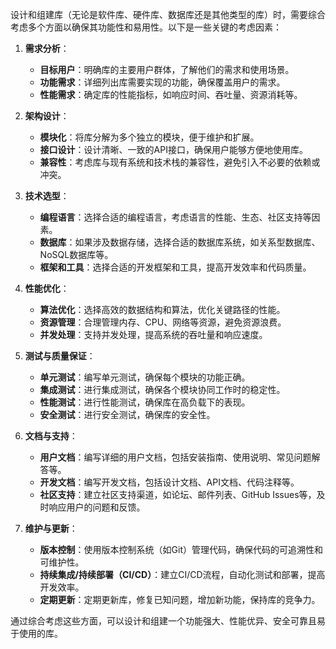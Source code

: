 设计和组建库（无论是软件库、硬件库、数据库还是其他类型的库）时，需要综合考虑多个方面以确保其功能性和易用性。以下是一些关键的考虑因素：

1. **需求分析**：
   - **目标用户**：明确库的主要用户群体，了解他们的需求和使用场景。
   - **功能需求**：详细列出库需要实现的功能，确保覆盖用户的需求。
   - **性能需求**：确定库的性能指标，如响应时间、吞吐量、资源消耗等。

2. **架构设计**：
   - **模块化**：将库分解为多个独立的模块，便于维护和扩展。
   - **接口设计**：设计清晰、一致的API接口，确保用户能够方便地使用库。
   - **兼容性**：考虑库与现有系统和技术栈的兼容性，避免引入不必要的依赖或冲突。

3. **技术选型**：
   - **编程语言**：选择合适的编程语言，考虑语言的性能、生态、社区支持等因素。
   - **数据库**：如果涉及数据存储，选择合适的数据库系统，如关系型数据库、NoSQL数据库等。
   - **框架和工具**：选择合适的开发框架和工具，提高开发效率和代码质量。

4. **性能优化**：
   - **算法优化**：选择高效的数据结构和算法，优化关键路径的性能。
   - **资源管理**：合理管理内存、CPU、网络等资源，避免资源浪费。
   - **并发处理**：支持并发处理，提高系统的吞吐量和响应速度。

5. **测试与质量保证**：
   - **单元测试**：编写单元测试，确保每个模块的功能正确。
   - **集成测试**：进行集成测试，确保各个模块协同工作时的稳定性。
   - **性能测试**：进行性能测试，确保库在高负载下的表现。
   - **安全测试**：进行安全测试，确保库的安全性。

6. **文档与支持**：
   - **用户文档**：编写详细的用户文档，包括安装指南、使用说明、常见问题解答等。
   - **开发文档**：编写开发文档，包括设计文档、API文档、代码注释等。
   - **社区支持**：建立社区支持渠道，如论坛、邮件列表、GitHub Issues等，及时响应用户的问题和反馈。

7. **维护与更新**：
   - **版本控制**：使用版本控制系统（如Git）管理代码，确保代码的可追溯性和可维护性。
   - **持续集成/持续部署（CI/CD）**：建立CI/CD流程，自动化测试和部署，提高开发效率。
   - **定期更新**：定期更新库，修复已知问题，增加新功能，保持库的竞争力。

通过综合考虑这些方面，可以设计和组建一个功能强大、性能优异、安全可靠且易于使用的库。

